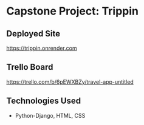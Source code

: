 # Capstone Project: Trippin

## Deployed Site
https://trippin.onrender.com

## Trello Board
https://trello.com/b/6pEWXBZy/travel-app-untitled

## Technologies Used
+ Python-Django, HTML, CSS
